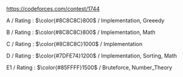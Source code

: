 https://codeforces.com/contest/1744

A / Rating : $\color{#8C8C8C}800$ / Implementation, Greeedy

B / Rating : $\color{#8C8C8C}800$ / Implementation, Math

C / Rating : $\color{#8C8C8C}1000$ / Implementation

D / Rating : $\color{#7DFE74}1200$ / Implementation, Sorting, Math

E1 / Rating : $\color{#85FFFF}1500$ / Bruteforce, Number_Theory
